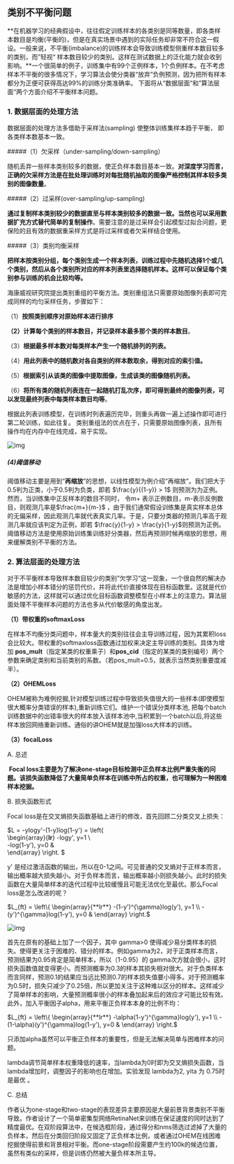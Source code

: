 ## 类别不平衡问题

**在机器学习的经典假设中，往往假定训练样本的各类别是同等数量，即各类样本数目是均衡(平衡的)，但是在真实场景中遇到的实际任务却非常不符合这一假设。一般来说，不平衡(imbalance)的训练样本会导致训练模型侧重样本数目较多的类别，而”轻视“ 样本数目较少的类别。这样在测试数据上的泛化能力就会收到影响。**一个很简单的例子，训练集中有99个正例样本，1个负例样本。在不考虑样本不平衡的很多情况下，学习算法会使分类器“放弃”负例预测，因为把所有样本都分为正便可获得高达99%的训练分类准确率。 下面将从“数据层面“和”算法层面“两个方面介绍不平衡样本问题。

### 1. 数据层面的处理方法

数据层面的处理方法多借助于采样法(sampling) 使整体训练集样本趋于平衡， 即各类样本数基本一致。

#####（1）欠采样（under-sampling/down-sampling）

​         随机丢弃一些样本类别较多的数据，使正负样本数目基本一致。**对深度学习而言，正确的欠采样方法是在批处理训练时对每批随机抽取的图像严格控制其样本较多类别的图像数量**。

#####（2）过采样(over-sampling/up-sampling)

​        **通过复制样本类别较少的数据直至与样本类别较多的数据一致。当然也可以采用数据扩充方式替代简单的复制操作**。需要注意的是过采样会引起模型过拟合问题，更保险的且有效的数据重采样方式是将过采样或者欠采样结合使用。

#####（3）类别均衡采样

​    **把样本按类别分组，每个类别生成一个样本列表，训练过程中先随机选择1个或几个类别，然后从各个类别所对应的样本列表里选择随机样本。这样可以保证每个类别参与训练的机会比较均等。** 

海康威视研究院提出类别重组的平衡方法。类别重组法只需要原始图像列表即可完成同样的均匀采样任务，步骤如下： 

（1）**按照类别顺序对原始样本进行排序**

**（2）计算每个类别的样本数目，并记录样本最多那个类的样本数目**。

（3）**根据最多样本数对每类样本产生一个随机排列的列表。**

（4）**用此列表中的随机数对各自类别的样本数取余，得到对应的索引值。**

（5）**根据索引从该类的图像中提取图像，生成该类的图像随机列表。**

（6）**将所有类的随机列表连在一起随机打乱次序，即可得到最终的图像列表，可以发现最终列表中每类样本数目均等**。

根据此列表训练模型，在训练时列表遍历完毕，则重头再做一遍上述操作即可进行第二轮训练，如此往复。 类别重组法的优点在于，只需要原始图像列表，且所有操作均在内存中在线完成，易于实现。

![img](../label_shuffle.jpeg)

##### (4)阈值移动

阈值移动主要是用到“**再缩放**”的思想，以线性模型为例介绍“再缩放”。我们把大于0.5判为正类，小于0.5判为负类，即若 $\frac{y}{(1-y)} > 1$ 则预测为为正例。然而，当训练集中正反样本的数目不同时， 令m+ 表示正例数目，m-表示反例数目，则观测几率是$\frac{m+}{m-}$ ，由于我们通常假设训练集是真实样本总体的无偏采样，因此观测几率就代表真实几率。于是，只要分类器的预测几率高于观测几率就应该判定为正例，即若 $\frac{y}{1-y} > \frac{y}{1-y}$则预测为正例。阈值移动方法是使用原始训练集训练好分类器，然后再预测时候再缩放的思想，用来缓解类别不平衡的方法。

### 2. 算法层面的处理方法

​     对于不平衡样本导致样本数目较少的类别”欠学习“这一现象，一个很自然的解决办法是增加小样本错分的惩罚代价，并将此代价直接体现在目标函数里。这就是代价敏感的方法，这样就可以通过优化目标函数调整模型在小样本上的注意力。算法层面处理不平衡样本问题的方法也多从代价敏感的角度出发。

**（1）带权重的softmaxLoss**

​    在样本不均衡分类问题中，样本量大的类别往往会主导训练过程，因为其累积loss会比较大。带权重的softmaxloss函数通过加权来决定主导训练的类别。具体为增加 **pos_mult**（指定某类的权重乘子）和**pos_cid**（指定的某类的类别编号）两个参数来确定类别和当前类别的系数。（若pos_mult=0.5，就表示当然类别重要度减半）。

**（2）OHEMLoss**

​    OHEM被称为难例挖掘,针对模型训练过程中导致损失值很大的一些样本(即使模型很大概率分类错误的样本),重新训练它们。维护一个错误分类样本池, 把每个batch训练数据中的出错率很大的样本放入该样本池中,当积累到一个batch以后,将这些样本放回网络重新训练。通俗的讲OHEM就是加强loss大样本的训练。

**（3）focalLoss** 

A. 总述

​    **Focal loss主要是为了解决one-stage目标检测中正负样本比例严重失衡的问题。该损失函数降低了大量简单负样本在训练中所占的权重，也可理解为一种困难样本挖掘。**

B. 损失函数形式

Focal loss是在交叉熵损失函数基础上进行的修改，首先回顾二分类交叉上损失：

$L = -ylogy'-(1-y)log(1-y') = \left\{  
             \begin{array}{**lr**}               -logy', y=1 \\   
             -log(1-y'), y=0 &    
             \end{array}  \right. $

y' 是经过激活函数的输出，所以在0-1之间。可见普通的交叉熵对于正样本而言，输出概率越大损失越小。对于负样本而言，输出概率越小则损失越小。此时的损失函数在大量简单样本的迭代过程中比较缓慢且可能无法优化至最优。那么Focal loss是怎么改进的呢？

$L_{ft} = \left\{  
             \begin{array}{**lr**}               -(1-y')^{\gamma}log(y'), y=1 \\   
             -(y')^{\gamma}log(1-y'), y=0 &    
             \end{array}  \right.$

![img](../focal_loss.jpeg)

首先在原有的基础上加了一个因子，其中 gamma>0 使得减少易分类样本的损失。使得更关注于困难的、错分的样本。例如gamma为2，对于正类样本而言，预测结果为0.95肯定是简单样本，所以（1-0.95）的 gamma次方就会很小，这时损失函数值就变得更小。而预测概率为0.3的样本其损失相对很大。对于负类样本而言同样，预测0.1的结果应当远比预测0.7的样本损失值要小得多。对于预测概率为0.5时，损失只减少了0.25倍，所以更加关注于这种难以区分的样本。这样减少了简单样本的影响，大量预测概率很小的样本叠加起来后的效应才可能比较有效。此外，加入平衡因子alpha，用来平衡正负样本本身的比例不均：

$L_{ft} = \left\{  
             \begin{array}{**lr**}               -\alpha(1-y')^{\gamma}log(y'), y=1 \\   
             -(1-\alpha)(y')^{\gamma}log(1-y'), y=0 &    
             \end{array}  \right.$

​    只添加alpha虽然可以平衡正负样本的重要性，但是无法解决简单与困难样本的问题。

lambda调节简单样本权重降低的速率，当lambda为0时即为交叉熵损失函数，当lambda增加时，调整因子的影响也在增加。实验发现 lambda为2, yita 为 0.75时是最优 。

C. 总结

​    作者认为one-stage和two-stage的表现差异主要原因是大量前景背景类别不平衡导致。作者设计了一个简单密集型网络RetinaNet来训练在保证速度的同时达到了精度最优。在双阶段算法中，在候选框阶段，通过得分和nms筛选过滤掉了大量的负样本，然后在分类回归阶段又固定了正负样本比例，或者通过OHEM在线困难挖掘使得前景和背景相对平衡。而one-stage阶段需要产生约100k的候选位置，虽然有类似的采样，但是训练仍然被大量负样本所主导。
